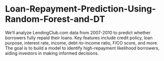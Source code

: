 # Loan-Repayment-Prediction-Using-Random-Forest-and-DT
 We’ll analyze LendingClub.com data from 2007-2010 to predict whether borrowers fully repaid their loans. Key features include credit policy, loan purpose, interest rate, income, debt-to-income ratio, FICO score, and more. The goal is to build a model to identify high-repayment likelihood borrowers, aiding investors in making informed decisions.
